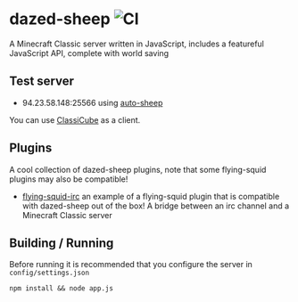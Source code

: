 dazed-sheep ![CI](https://github.com/PrismarineJS/dazed-sheep/workflows/CI/badge.svg)
===========

A Minecraft Classic server written in JavaScript, includes a featureful JavaScript API, complete with world saving

## Test server

* 94.23.58.148:25566 using [auto-sheep](https://github.com/PrismarineJS/auto-sheep)

You can use [ClassiCube](https://www.classicube.net/) as a client.

## Plugins
A cool collection of dazed-sheep plugins, note that some flying-squid plugins may also be compatible!
* [flying-squid-irc](https://github.com/rom1504/flying-squid-irc) an example of a flying-squid plugin that is compatible with dazed-sheep out of the box! A bridge between an irc channel and a Minecraft Classic server

## Building / Running

Before running it is recommended that you configure the server in `config/settings.json`

    npm install && node app.js
